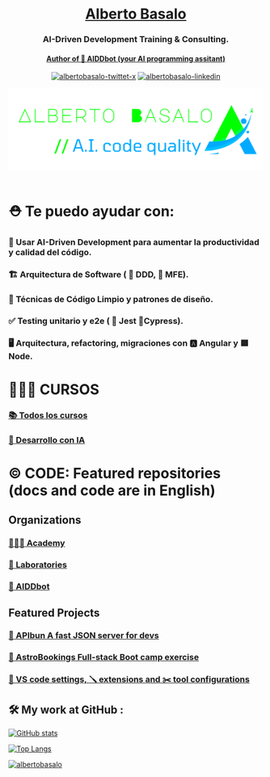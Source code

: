 <header>
  <h1 align="center"><a href="https://albertobasalo.dev" target="_blank">Alberto Basalo</a></h1>
  <h3 align="center">AI-Driven Development Training & Consulting.</h3>
  <h4 align="center"><a href="https://github.com/AIDDbot/AIDDbot" target="_blank">Author of 🤖 AIDDbot (your AI programming assitant)</a></h4>
  <p align="center">
   <a href="https://twitter.com/albertobasalo" target="_blank"><img src="https://img.shields.io/twitter/follow/albertobasalo?logo=twitter&style=for-the-badge" alt="albertobasalo-twittet-x" /></a>     
   <a href="https://www.linkedin.com/comm/mynetwork/discovery-see-all?usecase=PEOPLE_FOLLOWS&followMember=albertobasalo" target="_blank"><img src="https://img.shields.io/badge/contacto-LinkedIn-blue?style=for-the-badge" alt="albertobasalo-linkedin" /></a>
  </p>
  <p align="center">
    <a href="https://albertobasalo.dev/" target="_blank"><img src="https://github.com/AlbertoBasalo/albertobasalo/raw/master/git-hub_banner.png" alt="albertobasalo-linkedin" /></a>
  </p>
</header>

# ⛑️ Te puedo ayudar con:

### 🤖 Usar AI-Driven Development para aumentar la productividad y calidad del código.

### 🏗️ Arquitectura de Software ( 👔 DDD, 🧱 MFE).

### 🍋 Técnicas de Código Limpio y patrones de diseño.

### ✅ Testing unitario y e2e ( 🧪 Jest 🌲Cypress).

### 🖥️ Arquitectura, refactoring, migraciones con 🅰️ Angular y 🟩 Node.

# 🧑🏼‍🎓 CURSOS

### [📚 Todos los cursos](https://albertobasalo.dev/formacion/)

### [🤖 Desarrollo con IA](https://aicode.academy/cursos/)

# ©️ CODE: Featured repositories (docs and code are in English)

## Organizations

### [🧑🏼‍🏫 Academy](https://github.com/AlbertoBasaloAcademy)

### [🧬 Laboratories](https://github.com/AlbertoBasaloLabs)

### [🤖 AIDDbot](https://github.com/AIDDbot/AIDDbot)

## Featured Projects

### [🥖 APIbun A fast JSON server for devs](https://github.com/AlbertoBasalo/api_bun)

### [🚀 AstroBookings Full-stack Boot camp exercise ](https://github.com/astrobookings)

### [🧰 VS code settings, 🪛 extensions and ✂️ tool configurations](https://github.com/AlbertoBasalo/dotfiles)

## 🛠 My work at GitHub :

[![GitHub stats](https://github-readme-stats.vercel.app/api?username=albertobasalo)](https://github.com/albertobasalo)

[![Top Langs](https://github-readme-stats.vercel.app/api/top-langs/?username=albertobasalo)](https://github.com/albertobasalo)

<p align="left">
  <a href="https://github.com/ryo-ma/github-profile-trophy">
    <img src="https://github-profile-trophy.vercel.app/?username=albertobasalo" alt="albertobasalo" />
  </a>
</p>

